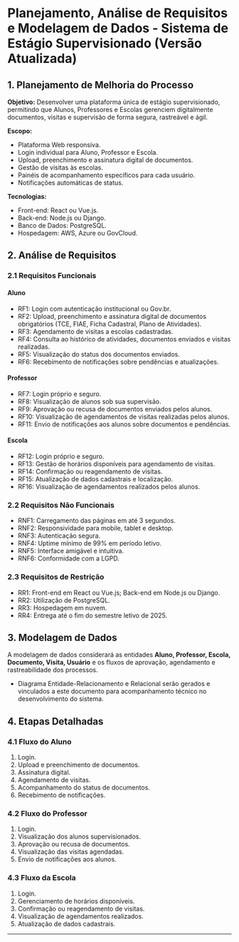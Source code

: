 # Planejamento, Análise de Requisitos e Modelagem de Dados - Sistema de Estágio Supervisionado (Versão Atualizada)

## 1. Planejamento de Melhoria do Processo

**Objetivo:** Desenvolver uma plataforma única de estágio supervisionado, permitindo que Alunos, Professores e Escolas gerenciem digitalmente documentos, visitas e supervisão de forma segura, rastreável e ágil.

**Escopo:**

* Plataforma Web responsiva.
* Login individual para Aluno, Professor e Escola.
* Upload, preenchimento e assinatura digital de documentos.
* Gestão de visitas às escolas.
* Painéis de acompanhamento específicos para cada usuário.
* Notificações automáticas de status.

**Tecnologias:**

* Front-end: React ou Vue.js.
* Back-end: Node.js ou Django.
* Banco de Dados: PostgreSQL.
* Hospedagem: AWS, Azure ou GovCloud.

## 2. Análise de Requisitos

### 2.1 Requisitos Funcionais

#### Aluno

* RF1: Login com autenticação institucional ou Gov.br.
* RF2: Upload, preenchimento e assinatura digital de documentos obrigatórios (TCE, FIAE, Ficha Cadastral, Plano de Atividades).
* RF3: Agendamento de visitas a escolas cadastradas.
* RF4: Consulta ao histórico de atividades, documentos enviados e visitas realizadas.
* RF5: Visualização do status dos documentos enviados.
* RF6: Recebimento de notificações sobre pendências e atualizações.

#### Professor

* RF7: Login próprio e seguro.
* RF8: Visualização de alunos sob sua supervisão.
* RF9: Aprovação ou recusa de documentos enviados pelos alunos.
* RF10: Visualização de agendamentos de visitas realizadas pelos alunos.
* RF11: Envio de notificações aos alunos sobre documentos e pendências.

#### Escola

* RF12: Login próprio e seguro.
* RF13: Gestão de horários disponíveis para agendamento de visitas.
* RF14: Confirmação ou reagendamento de visitas.
* RF15: Atualização de dados cadastrais e localização.
* RF16: Visualização de agendamentos realizados pelos alunos.

### 2.2 Requisitos Não Funcionais

* RNF1: Carregamento das páginas em até 3 segundos.
* RNF2: Responsividade para mobile, tablet e desktop.
* RNF3: Autenticação segura.
* RNF4: Uptime mínimo de 99% em período letivo.
* RNF5: Interface amigável e intuitiva.
* RNF6: Conformidade com a LGPD.

### 2.3 Requisitos de Restrição

* RR1: Front-end em React ou Vue.js; Back-end em Node.js ou Django.
* RR2: Utilização de PostgreSQL.
* RR3: Hospedagem em nuvem.
* RR4: Entrega até o fim do semestre letivo de 2025.

## 3. Modelagem de Dados

A modelagem de dados considerará as entidades **Aluno, Professor, Escola, Documento, Visita, Usuário** e os fluxos de aprovação, agendamento e rastreabilidade dos processos.

* Diagrama Entidade-Relacionamento e Relacional serão gerados e vinculados a este documento para acompanhamento técnico no desenvolvimento do sistema.

## 4. Etapas Detalhadas

### 4.1 Fluxo do Aluno

1. Login.
2. Upload e preenchimento de documentos.
3. Assinatura digital.
4. Agendamento de visitas.
5. Acompanhamento do status de documentos.
6. Recebimento de notificações.

### 4.2 Fluxo do Professor

1. Login.
2. Visualização dos alunos supervisionados.
3. Aprovação ou recusa de documentos.
4. Visualização das visitas agendadas.
5. Envio de notificações aos alunos.

### 4.3 Fluxo da Escola

1. Login.
2. Gerenciamento de horários disponíveis.
3. Confirmação ou reagendamento de visitas.
4. Visualização de agendamentos realizados.
5. Atualização de dados cadastrais.

---
